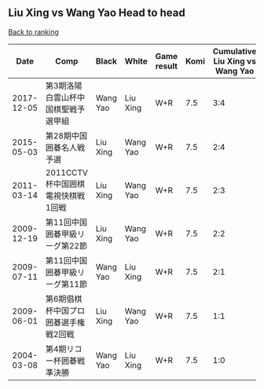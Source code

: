 ## Liu Xing vs Wang Yao Head to head

[Back to ranking](../../index.md)




| **Date** | **Comp** | **Black** | **White** | **Game result** | **Komi** | **Cumulative Liu Xing vs Wang Yao** | **Liu Xing streak** | **Wang Yao streak** | 
| --- | --- | --- | --- | --- | --- | --- | --- | --- |
| 2017-12-05 | 第3期洛陽白雲山杯中国棋聖戦予選甲組 | Wang Yao | Liu Xing | W+R | 7.5 | 3:4 | 1 | 0 | 
| 2015-05-03 | 第28期中国囲碁名人戦予選 | Liu Xing | Wang Yao | W+R | 7.5 | 2:4 | 0 | 3 | 
| 2011-03-14 | 2011CCTV杯中国囲棋電視快棋戦1回戦 | Liu Xing | Wang Yao | W+R | 7.5 | 2:3 | 0 | 2 | 
| 2009-12-19 | 第11回中国囲碁甲級リーグ第22節 | Liu Xing | Wang Yao | W+R | 7.5 | 2:2 | 0 | 1 | 
| 2009-07-11 | 第11回中国囲碁甲級リーグ第11節 | Wang Yao | Liu Xing | W+R | 7.5 | 2:1 | 1 | 0 | 
| 2009-06-01 | 第6期倡棋杯中国プロ囲碁選手権戦2回戦 | Liu Xing | Wang Yao | W+R | 7.5 | 1:1 | 0 | 1 | 
| 2004-03-08 | 第4期リコー杯囲碁戦準決勝 | Wang Yao | Liu Xing | W+R | 7.5 | 1:0 | 1 | 0 |




